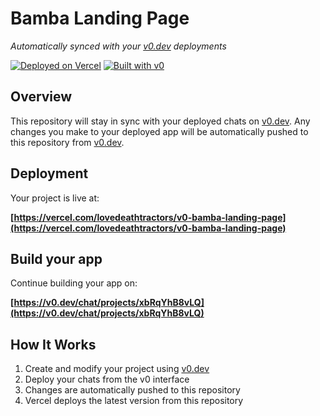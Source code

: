 # Bamba Landing Page

*Automatically synced with your [v0.dev](https://v0.dev) deployments*

[![Deployed on Vercel](https://img.shields.io/badge/Deployed%20on-Vercel-black?style=for-the-badge&logo=vercel)](https://vercel.com/lovedeathtractors/v0-bamba-landing-page)
[![Built with v0](https://img.shields.io/badge/Built%20with-v0.dev-black?style=for-the-badge)](https://v0.dev/chat/projects/xbRqYhB8vLQ)

## Overview

This repository will stay in sync with your deployed chats on [v0.dev](https://v0.dev).
Any changes you make to your deployed app will be automatically pushed to this repository from [v0.dev](https://v0.dev).

## Deployment

Your project is live at:

**[https://vercel.com/lovedeathtractors/v0-bamba-landing-page](https://vercel.com/lovedeathtractors/v0-bamba-landing-page)**

## Build your app

Continue building your app on:

**[https://v0.dev/chat/projects/xbRqYhB8vLQ](https://v0.dev/chat/projects/xbRqYhB8vLQ)**

## How It Works

1. Create and modify your project using [v0.dev](https://v0.dev)
2. Deploy your chats from the v0 interface
3. Changes are automatically pushed to this repository
4. Vercel deploys the latest version from this repository